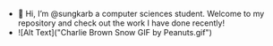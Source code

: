 - 👋 Hi, I’m @sungkarb a computer sciences student. Welcome to my repository and check out the work I have done recently!
- ![Alt Text]("Charlie Brown Snow GIF by Peanuts.gif")

<!---
sungkarb/sungkarb is a ✨ special ✨ repository because its `README.md` (this file) appears on your GitHub profile.
You can click the Preview link to take a look at your changes.
--->
